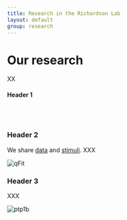 ```yaml
---
title: Research in the Richardson Lab
layout: default
group: research
---
```


<!-- <img class="img-fluid mx-auto d-block" src="/static/img/fraseratucsf.jpg" alt="Fraser at UCSF, in molecular form">
 -->
<div class="row">

# Our research
XX

#### Header 1
<br>
<br>

</div>

<div class="row">

### Header 2

<div class="col-md-7 order-md-1">

We share [data](https://openneuro.org/datasets/ds000228) and [stimuli](osf.io/spqgc). 
XXX

</div>
<div class="col-md-5 order-md-2 align-self-center">
<img class="img-fluid" src="/static/img/pub/2017_biel.jpg" alt="qFit">
</div>
</div>
<div class="row">

### Header 3

<div class="col-md-7 order-md-2">

XXX

</div>

<div class="col-md-5 order-md-1 align-self-center">
<img class="img-fluid" src="/static/img/pub/2018_keedy_hill.jpg" alt="ptp1b">
</div>
</div>
<div class="row">


</div>
